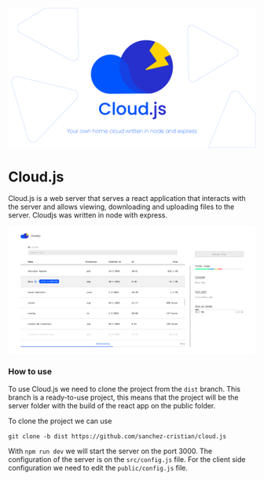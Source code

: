![cloudjs-banner](./assets/readme-banner.png)

# Cloud.js
Cloud.js is a web server that serves a react application that interacts with the server and allows viewing, downloading and uploading files to the server. Cloudjs was written in node with express. 

![cloudjs-banner](./assets/front.png)

### How to use
To use Cloud.js we need to clone the project from the `dist` branch. This branch is a ready-to-use project, this means that the project will be the server folder with the build of the react app on the public folder. 

To clone the project we can use 
```
git clone -b dist https://github.com/sanchez-cristian/cloud.js
```

With `npm run dev` we will start the server on the port 3000. The configuration of the server is on the `src/config.js` file. For the client side configuration we need to edit the `public/config.js` file.


